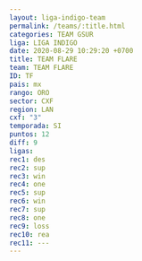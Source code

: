 ```yaml
---
layout: liga-indigo-team
permalink: /teams/:title.html
categories: TEAM GSUR
liga: LIGA INDIGO
date: 2020-08-29 10:29:20 +0700
title: TEAM FLARE
team: TEAM FLARE
ID: TF
pais: mx
rango: ORO
sector: CXF
region: LAN
cxf: "3"
temporada: SI
puntos: 12
diff: 9
ligas: 
rec1: des
rec2: sup
rec3: win
rec4: one
rec5: sup
rec6: win
rec7: sup
rec8: one
rec9: loss
rec10: rea
rec11: ---
---
```



